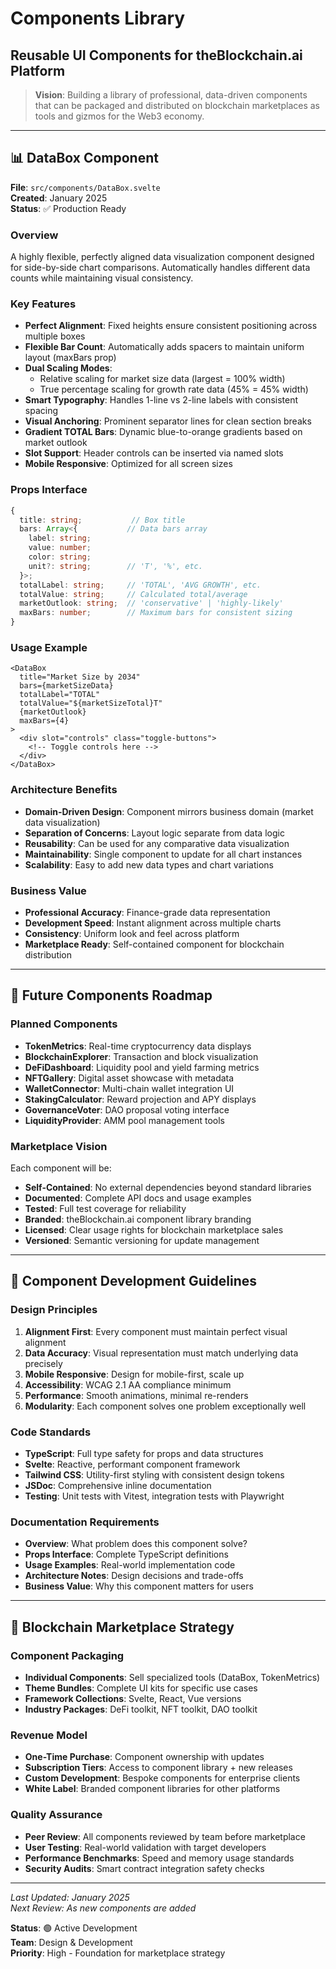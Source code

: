 # Components Library
## Reusable UI Components for theBlockchain.ai Platform

> **Vision**: Building a library of professional, data-driven components that can be packaged and distributed on blockchain marketplaces as tools and gizmos for the Web3 economy.

---

## 📊 DataBox Component

**File**: `src/components/DataBox.svelte`  
**Created**: January 2025  
**Status**: ✅ Production Ready  

### **Overview**
A highly flexible, perfectly aligned data visualization component designed for side-by-side chart comparisons. Automatically handles different data counts while maintaining visual consistency.

### **Key Features**
- **Perfect Alignment**: Fixed heights ensure consistent positioning across multiple boxes
- **Flexible Bar Count**: Automatically adds spacers to maintain uniform layout (maxBars prop)
- **Dual Scaling Modes**: 
  - Relative scaling for market size data (largest = 100% width)
  - True percentage scaling for growth rate data (45% = 45% width)
- **Smart Typography**: Handles 1-line vs 2-line labels with consistent spacing
- **Visual Anchoring**: Prominent separator lines for clean section breaks
- **Gradient TOTAL Bars**: Dynamic blue-to-orange gradients based on market outlook
- **Slot Support**: Header controls can be inserted via named slots
- **Mobile Responsive**: Optimized for all screen sizes

### **Props Interface**
```typescript
{
  title: string;           // Box title
  bars: Array<{           // Data bars array
    label: string;
    value: number;
    color: string;
    unit?: string;        // 'T', '%', etc.
  }>;
  totalLabel: string;     // 'TOTAL', 'AVG GROWTH', etc.
  totalValue: string;     // Calculated total/average
  marketOutlook: string;  // 'conservative' | 'highly-likely'
  maxBars: number;        // Maximum bars for consistent sizing
}
```

### **Usage Example**
```svelte
<DataBox 
  title="Market Size by 2034"
  bars={marketSizeData}
  totalLabel="TOTAL"
  totalValue="${marketSizeTotal}T"
  {marketOutlook}
  maxBars={4}
>
  <div slot="controls" class="toggle-buttons">
    <!-- Toggle controls here -->
  </div>
</DataBox>
```

### **Architecture Benefits**
- **Domain-Driven Design**: Component mirrors business domain (market data visualization)
- **Separation of Concerns**: Layout logic separate from data logic
- **Reusability**: Can be used for any comparative data visualization
- **Maintainability**: Single component to update for all chart instances
- **Scalability**: Easy to add new data types and chart variations

### **Business Value**
- **Professional Accuracy**: Finance-grade data representation
- **Development Speed**: Instant alignment across multiple charts
- **Consistency**: Uniform look and feel across platform
- **Marketplace Ready**: Self-contained component for blockchain distribution

---

## 🚀 Future Components Roadmap

### **Planned Components**
- **TokenMetrics**: Real-time cryptocurrency data displays
- **BlockchainExplorer**: Transaction and block visualization
- **DeFiDashboard**: Liquidity pool and yield farming metrics
- **NFTGallery**: Digital asset showcase with metadata
- **WalletConnector**: Multi-chain wallet integration UI
- **StakingCalculator**: Reward projection and APY displays
- **GovernanceVoter**: DAO proposal voting interface
- **LiquidityProvider**: AMM pool management tools

### **Marketplace Vision**
Each component will be:
- **Self-Contained**: No external dependencies beyond standard libraries
- **Documented**: Complete API docs and usage examples  
- **Tested**: Full test coverage for reliability
- **Branded**: theBlockchain.ai component library branding
- **Licensed**: Clear usage rights for blockchain marketplace sales
- **Versioned**: Semantic versioning for update management

---

## 📝 Component Development Guidelines

### **Design Principles**
1. **Alignment First**: Every component must maintain perfect visual alignment
2. **Data Accuracy**: Visual representation must match underlying data precisely
3. **Mobile Responsive**: Design for mobile-first, scale up
4. **Accessibility**: WCAG 2.1 AA compliance minimum
5. **Performance**: Smooth animations, minimal re-renders
6. **Modularity**: Each component solves one problem exceptionally well

### **Code Standards**
- **TypeScript**: Full type safety for props and data structures
- **Svelte**: Reactive, performant component framework
- **Tailwind CSS**: Utility-first styling with consistent design tokens
- **JSDoc**: Comprehensive inline documentation
- **Testing**: Unit tests with Vitest, integration tests with Playwright

### **Documentation Requirements**
- **Overview**: What problem does this component solve?
- **Props Interface**: Complete TypeScript definitions
- **Usage Examples**: Real-world implementation code
- **Architecture Notes**: Design decisions and trade-offs
- **Business Value**: Why this component matters for users

---

## 💎 Blockchain Marketplace Strategy

### **Component Packaging**
- **Individual Components**: Sell specialized tools (DataBox, TokenMetrics)
- **Theme Bundles**: Complete UI kits for specific use cases
- **Framework Collections**: Svelte, React, Vue versions
- **Industry Packages**: DeFi toolkit, NFT toolkit, DAO toolkit

### **Revenue Model**
- **One-Time Purchase**: Component ownership with updates
- **Subscription Tiers**: Access to component library + new releases
- **Custom Development**: Bespoke components for enterprise clients
- **White Label**: Branded component libraries for other platforms

### **Quality Assurance**
- **Peer Review**: All components reviewed by team before marketplace
- **User Testing**: Real-world validation with target developers
- **Performance Benchmarks**: Speed and memory usage standards
- **Security Audits**: Smart contract integration safety checks

---

*Last Updated: January 2025*  
*Next Review: As new components are added*

**Status**: 🟢 Active Development  
**Team**: Design & Development  
**Priority**: High - Foundation for marketplace strategy
